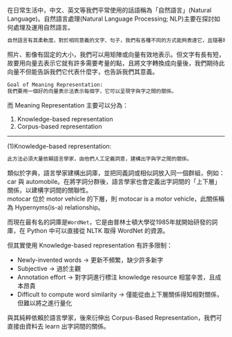 在日常生活中，中文、英文等我們平常使用的話語稱為「自然語言」(Natural Language)。自然語言處理(Natural Language Processing; NLP)主要在探討如何處理及運用自然語言。
```bash
自然語言有其柔軟度，對於相同意義的文字、句子，我們有各種不同的方式能夠表達它，且隨著時代不同自然語言會不斷改變、演進！
```
照片、影像有固定的大小，我們可以用矩陣或向量有效地表示。但文字有長有短，故要用向量去表示它就有許多需要考量的點，且將文字轉換成向量後，我們期待此向量不但能告訴我們它代表什麼字，也告訴我們其意義。

```bash
Goal of Meaning Representation:
我們要用一個好的向量表示法表示每個字，它可以呈現字與字之間的關係。
```
而 Meaning Representation 主要可以分為：
1. Knowledge-based representation
2. Corpus-based representation

------------------------------------------------------------------------------
(1)Knowledge-based representation:
```bash
此方法必須大量依賴語言學家，由他們人工定義詞意，建構出字與字之間的關係。
```
類似於字典，語言學家建構出詞庫，並把同義詞或相似詞放入同一個群組，例如：car 與 automobile。在將字詞分群後，語言學家也會定義出字詞間的「上下層」關係，以建構字詞間的關聯性。
<br>motocar 位於 motor vehicle 的下層，則 motocar is a motor vehicle，此關係稱為 Hypernyms(is-a) relationship。

而現在最有名的詞庫是`WordNet`，它是由普林士頓大學從1985年就開始研發的詞庫，在 Python 中可以直接從 NLTK 取得 WordNet 的資源。

但其實使用 Knowledge-based representation 有許多限制：
* Newly-invented words -> 更新不頻繁，缺少許多新字
* Subjective -> 過於主觀
* Annotation effort -> 對字詞進行標注 knowledge resource 相當辛苦，且成本昂貴
* Difficult to compute word similarity -> 僅能從由上下層關係得知相對關係，但難以將之進行量化

與其純粹依賴於語言學家，後來衍伸出 Corpus-Based Representation，我們可直接由資料去 learn 出字詞間的關係。
